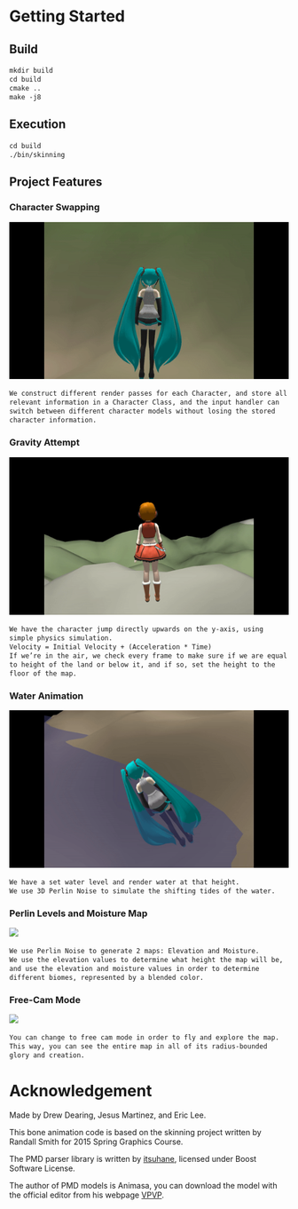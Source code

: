 # Getting Started

## Build
```
mkdir build
cd build
cmake ..
make -j8
```

## Execution
```
cd build
./bin/skinning
```

## Project Features
<a id="characterswapping"></a>
### Character Swapping
<a href="#characterswapping"><img src="/assets/gifs/character_swap.gif"/></a>
```
We construct different render passes for each Character, and store all relevant information in a Character Class, and the input handler can switch between different character models without losing the stored character information.
```
<a id="gravity"></a>
### Gravity Attempt
<a href="#gravity"><img src="/assets/gifs/gravity-1.gif"/></a>
```
We have the character jump directly upwards on the y-axis, using simple physics simulation.
Velocity = Initial Velocity + (Acceleration * Time)
If we’re in the air, we check every frame to make sure if we are equal to height of the land or below it, and if so, set the height to the floor of the map.
```

<a id="water"></a>
### Water Animation
<a href="#water"><img src="/assets/gifs/water-1.gif"/></a>
```
We have a set water level and render water at that height.
We use 3D Perlin Noise to simulate the shifting tides of the water.
```

<a id="perlinlevels"></a>
### Perlin Levels and Moisture Map
<a href="#perlinlevels"><img src="/assets/gifs/water2snow-1.gif"/></a>
```
We use Perlin Noise to generate 2 maps: Elevation and Moisture.
We use the elevation values to determine what height the map will be, and use the elevation and moisture values in order to determine different biomes, represented by a blended color.
```

<a id="freecam"></a>
### Free-Cam Mode
<a href="#freecam"><img src="/assets/gifs/fps_mode-2.gif"/></a>
```
You can change to free cam mode in order to fly and explore the map. This way, you can see the entire map in all of its radius-bounded glory and creation.
```

# Acknowledgement 

Made by Drew Dearing, Jesus Martinez, and Eric Lee.

This bone animation code is based on the skinning project written by
Randall Smith for 2015 Spring Graphics Course.

The PMD parser library is written by
[itsuhane](https://github.com/itsuhane/libmmd), licensed under Boost Software
License.

The author of PMD models is Animasa, you can download the model with the
official editor from his webpage [VPVP](http://www.geocities.jp/higuchuu4/index_e.htm).
